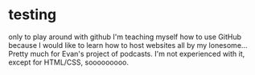 # testing
only to play around with github
I'm teaching myself how to use GitHub because I would like to learn how to host websites all by my lonesome... Pretty much for Evan's project of podcasts. I'm not experienced with it, except for HTML/CSS, sooooooooo.
